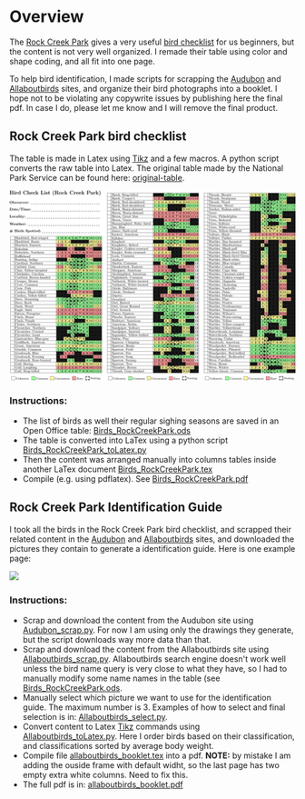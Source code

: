 # Overview

The [Rock Creek Park](https://www.nps.gov/rocr/) gives a very useful
[bird
checklist](https://www.nps.gov/rocr/learn/nature/upload/birdchecklist.pdf)
for us beginners, but the content is not very well organized. I remade
their table using color and shape coding, and all fit into one
page.

To help bird identification, I made scripts for scrapping the
 [Audubon](https://www.audubon.org) and
 [Allaboutbirds](https://www.allaboutbirds.org/) sites, and organize
 their bird photographs into a booklet. I hope not to be violating any
 copywrite issues by publishing here the final pdf. In case I do, please
 let me know and I will remove the final product.

## Rock Creek Park bird checklist

The table is made in Latex using [Tikz](Http://Www.Texample.Net/Tikz/Examples/) and a few macros. A python script
converts the raw table into Latex. The original table made by the
National Park Service can be found here: [original-table](https://www.nps.gov/rocr/learn/nature/upload/birdchecklist.pdf).

![](RockCreekPark/Birds_RockCreekPark_example.png)

### Instructions:
* The list of birds as well their regular sighing seasons are saved in an Open Office table: [Birds_RockCreekPark.ods](RockCreekPark/Birds_RockCreekPark.ods)
* The table is converted into LaTex using a python script [Birds_RockCreekPark_toLatex.py](RockCreekPark/Birds_RockCreekPark_toLatex.py)
* Then the content was arranged manually into columns tables inside another LaTex document [Birds_RockCreekPark.tex](RockCreekPark/Birds_RockCreekPark.tex)
* Compile (e.g. using pdflatex). See [Birds_RockCreekPark.pdf](RockCreekPark/Birds_RockCreekPark.pdf)

## Rock Creek Park Identification Guide

I took all the birds in the Rock Creek Park bird checklist, and scrapped
their related content in the [Audubon](https://www.audubon.org) and
[Allaboutbirds](https://www.allaboutbirds.org/) sites,
and downloaded the pictures they contain to generate a identification
guide. Here is one example page:

![](RockCreekPark/allaboutbirds/allaboutbirds_booklet-2.png)

### Instructions:
* Scrap and download the content from the Audubon site using
  [Audubon_scrap.py](RockCreekPark/audubon/Audubon_scrap.py). For now I
  am using only the drawings they generate, but the script downloads way
  more data than that.
* Scrap and download the content from the Allaboutbirds site using
  [Allaboutbirds_scrap.py](RockCreekPark/allaboutbirds/Allaboutbirds_scrap.py). Allaboutbirds
  search engine doesn't work well unless the bird name query is very
  close to what they have, so I had to manually modify some name names
  in the table (see [Birds_RockCreekPark.ods](RockCreekPark/allaboutbirds/Birds_RockCreekPark.ods).
* Manually select which picture we want to use for the identification
  guide. The maximum number is 3. Examples of how to select and final
  selection is in: [Allaboutbirds_select.py](RockCreekPark/allaboutbirds/Allaboutbirds_select.py).
* Convert content to Latex [Tikz](Http://Www.Texample.Net/Tikz/Examples/) commands using
  [Allaboutbirds_toLatex.py](RockCreekPark/allaboutbirds/Allaboutbirds_toLatex.py). Here
  I order birds based on their classification, and classifications
  sorted by average body weight.
* Compile file
  [allaboutbirds_booklet.tex](RockCreekPark/allaboutbirds/allaboutbirds_booklet.tex)
  into a pdf. **NOTE:** by mistake I am adding the ouside frame with
  default widht, so the last page has two empty extra white
  columns. Need to fix this.
* The full pdf is in: [allaboutbirds_booklet.pdf](RockCreekPark/allaboutbirds/allaboutbirds_booklet.pdf)
